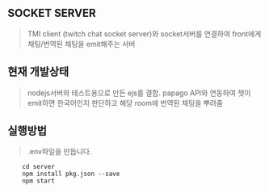 ## SOCKET SERVER

> TMI client (twitch chat socket server)와 socket서버를 연결하여 front에게 채팅/번역된 채팅을 emit해주는 서버

## 현재 개발상태

> nodejs서버와 테스트용으로 만든 ejs를 결합.
> papago API와 연동하여 챗이 emit하면 한국어인지 판단하고 해당 room에 번역된 채팅을 뿌려줌

## 실행방법

>.env파일을 만듭니다.

```
    cd server
    npm install pkg.json --save
    npm start
```


